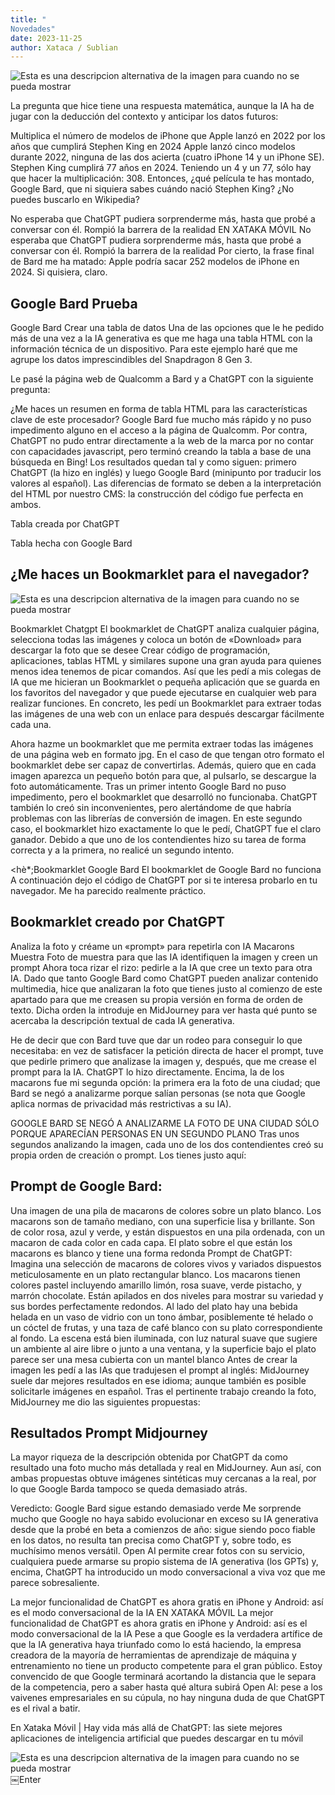 ```yaml
---
title: "
Novedades"
date: 2023-11-25
author: Xataca / Sublian
---
```

<img src="https://i.blogs.es/b8c622/portada-lucha-ia/650_1200.webp" alt="Esta es una descripcion alternativa de la imagen para cuando no se pueda mostrar"  align="center"/>

La pregunta que hice tiene una respuesta matemática, aunque la IA ha de jugar con la deducción del contexto y anticipar los datos futuros:

Multiplica el número de modelos de iPhone que Apple lanzó en 2022 por los años que cumplirá Stephen King en 2024
Apple lanzó cinco modelos durante 2022, ninguna de las dos acierta (cuatro iPhone 14 y un iPhone SE). Stephen King cumplirá 77 años en 2024. Teniendo un 4 y un 77, sólo hay que hacer la multiplicación: 308. Entonces, ¿qué película te has montado, Google Bard, que ni siquiera sabes cuándo nació Stephen King? ¿No puedes buscarlo en Wikipedia?

No esperaba que ChatGPT pudiera sorprenderme más, hasta que probé a conversar con él. Rompió la barrera de la realidad
EN XATAKA MÓVIL
No esperaba que ChatGPT pudiera sorprenderme más, hasta que probé a conversar con él. Rompió la barrera de la realidad
Por cierto, la frase final de Bard me ha matado: Apple podría sacar 252 modelos de iPhone en 2024. Si quisiera, claro.


<h2>Google Bard Prueba</h2>
Google Bard
Crear una tabla de datos
Una de las opciones que le he pedido más de una vez a la IA generativa es que me haga una tabla HTML con la información técnica de un dispositivo. Para este ejemplo haré que me agrupe los datos imprescindibles del Snapdragon 8 Gen 3.


Le pasé la página web de Qualcomm a Bard y a ChatGPT con la siguiente pregunta:

¿Me haces un resumen en forma de tabla HTML para las características clave de este procesador?
Google Bard fue mucho más rápido y no puso impedimento alguno en el acceso a la página de Qualcomm. Por contra, ChatGPT no pudo entrar directamente a la web de la marca por no contar con capacidades javascript, pero terminó creando la tabla a base de una búsqueda en Bing! Los resultados quedan tal y como siguen: primero ChatGPT (la hizo en inglés) y luego Google Bard (minipunto por traducir los valores al español). Las diferencias de formato se deben a la interpretación del HTML por nuestro CMS: la construcción del código fue perfecta en ambos.

Tabla creada por ChatGPT

Tabla hecha con Google Bard

<h2>¿Me haces un Bookmarklet para el navegador?</h2>
<img src="https://i.blogs.es/7f278e/bookmarklet-chatgpt/650_1200.webp" alt="Esta es una descripcion alternativa de la imagen para cuando no se pueda mostrar"  align="center"/>



Bookmarklet Chatgpt
El bookmarklet de ChatGPT analiza cualquier página, selecciona todas las imágenes y coloca un botón de «Download» para descargar la foto que se desee
Crear código de programación, aplicaciones, tablas HTML y similares supone una gran ayuda para quienes menos idea tenemos de picar comandos. Así que les pedí a mis colegas de IA que me hicieran un Bookmarklet o pequeña aplicación que se guarda en los favoritos del navegador y que puede ejecutarse en cualquier web para realizar funciones. En concreto, les pedí un Bookmarklet para extraer todas las imágenes de una web con un enlace para después descargar fácilmente cada una.


Ahora hazme un bookmarklet que me permita extraer todas las imágenes de una página web en formato jpg. En el caso de que tengan otro formato el bookmarklet debe ser capaz de convertirlas. Además, quiero que en cada imagen aparezca un pequeño botón para que, al pulsarlo, se descargue la foto automáticamente.
Tras un primer intento Google Bard no puso impedimento, pero el bookmarklet que desarrolló no funcionaba. ChatGPT también lo creó sin inconvenientes, pero alertándome de que habría problemas con las librerías de conversión de imagen. En este segundo caso, el bookmarklet hizo exactamente lo que le pedí, ChatGPT fue el claro ganador. Debido a que uno de los contendientes hizo su tarea de forma correcta y a la primera, no realicé un segundo intento.

<hè*;Bookmarklet Google Bard
El bookmarklet de Google Bard no funciona
A continuación dejo el código de ChatGPT por si te interesa probarlo en tu navegador. Me ha parecido realmente práctico.

<h2>Bookmarklet creado por ChatGPT</h2>

Analiza la foto y créame un «prompt» para repetirla con IA
Macarons Muestra
Foto de muestra para que las IA identifiquen la imagen y creen un prompt
Ahora toca rizar el rizo: pedirle a la IA que cree un texto para otra IA. Dado que tanto Google Bard como ChatGPT pueden analizar contenido multimedia, hice que analizaran la foto que tienes justo al comienzo de este apartado para que me creasen su propia versión en forma de orden de texto. Dicha orden la introduje en MidJourney para ver hasta qué punto se acercaba la descripción textual de cada IA generativa.

He de decir que con Bard tuve que dar un rodeo para conseguir lo que necesitaba: en vez de satisfacer la petición directa de hacer el prompt, tuve que pedirle primero que analizase la imagen y, después, que me crease el prompt para la IA. ChatGPT lo hizo directamente. Encima, la de los macarons fue mi segunda opción: la primera era la foto de una ciudad; que Bard se negó a analizarme porque salían personas (se nota que Google aplica normas de privacidad más restrictivas a su IA).

GOOGLE BARD SE NEGÓ A ANALIZARME LA FOTO DE UNA CIUDAD SÓLO PORQUE APARECÍAN PERSONAS EN UN SEGUNDO PLANO
Tras unos segundos analizando la imagen, cada uno de los dos contendientes creó su propia orden de creación o prompt. Los tienes justo aquí:

<h2>
Prompt de Google Bard:</h2>
Una imagen de una pila de macarons de colores sobre un plato blanco. Los macarons son de tamaño mediano, con una superficie lisa y brillante. Son de color rosa, azul y verde, y están dispuestos en una pila ordenada, con un macaron de cada color en cada capa. El plato sobre el que están los macarons es blanco y tiene una forma redonda
Prompt de ChatGPT:
Imagina una selección de macarons de colores vivos y variados dispuestos meticulosamente en un plato rectangular blanco. Los macarons tienen colores pastel incluyendo amarillo limón, rosa suave, verde pistacho, y marrón chocolate. Están apilados en dos niveles para mostrar su variedad y sus bordes perfectamente redondos. Al lado del plato hay una bebida helada en un vaso de vidrio con un tono ámbar, posiblemente té helado o un cóctel de frutas, y una taza de café blanco con su plato correspondiente al fondo. La escena está bien iluminada, con luz natural suave que sugiere un ambiente al aire libre o junto a una ventana, y la superficie bajo el plato parece ser una mesa cubierta con un mantel blanco
Antes de crear la imagen les pedí a las IAs que tradujesen el prompt al inglés: MidJourney suele dar mejores resultados en ese idioma; aunque también es posible solicitarle imágenes en español. Tras el pertinente trabajo creando la foto, MidJourney me dio las siguientes propuestas:

<h2>Resultados Prompt Midjourney</h2>
La mayor riqueza de la descripción obtenida por ChatGPT da como resultado una foto mucho más detallada y real en MidJourney. Aun así, con ambas propuestas obtuve imágenes sintéticas muy cercanas a la real, por lo que Google Barda tampoco se queda demasiado atrás.

Veredicto: Google Bard sigue estando demasiado verde
Me sorprende mucho que Google no haya sabido evolucionar en exceso su IA generativa desde que la probé en beta a comienzos de año: sigue siendo poco fiable en los datos, no resulta tan precisa como ChatGPT y, sobre todo, es muchísimo menos versátil. Open AI permite crear fotos con su servicio, cualquiera puede armarse su propio sistema de IA generativa (los GPTs) y, encima, ChatGPT ha introducido un modo conversacional a viva voz que me parece sobresaliente.

La mejor funcionalidad de ChatGPT es ahora gratis en iPhone y Android: así es el modo conversacional de la IA
EN XATAKA MÓVIL
La mejor funcionalidad de ChatGPT es ahora gratis en iPhone y Android: así es el modo conversacional de la IA
Pese a que Google es la verdadera artífice de que la IA generativa haya triunfado como lo está haciendo, la empresa creadora de la mayoría de herramientas de aprendizaje de máquina y entrenamiento no tiene un producto competente para el gran público. Estoy convencido de que Google terminará acortando la distancia que le separa de la competencia, pero a saber hasta qué altura subirá Open AI: pese a los vaivenes empresariales en su cúpula, no hay ninguna duda de que ChatGPT es el rival a batir.

En Xataka Móvil | Hay vida más allá de ChatGPT: las siete mejores aplicaciones de inteligencia artificial que puedes descargar en tu móvil


<img src="https://i.blogs.es/c1e395/resultados-prompt-midjourney/650_1200.webp" alt="Esta es una descripcion alternativa de la imagen para cuando no se pueda mostrar" align="left"/>

￼Enter
